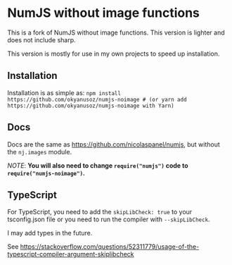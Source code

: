 # NumJS without image functions

This is a fork of NumJS without image functions. This version is lighter and does not include sharp.

This version is mostly for use in my own projects to speed up installation.

## Installation
Installation is as simple as:
`npm install https://github.com/okyanusoz/numjs-noimage # (or yarn add https://github.com/okyanusoz/numjs-noimage with Yarn)`

## Docs
Docs are the same as https://github.com/nicolaspanel/numjs, but without the `nj.images` module. 

*NOTE*: **You will also need to change `require("numjs")` code to `require("numjs-noimage")`.**

## TypeScript

For TypeScript, you need to add the `skipLibCheck: true` to your tsconfig.json file or you need to run the compiler with `--skipLibCheck`.

I may add types in the future.

See https://stackoverflow.com/questions/52311779/usage-of-the-typescript-compiler-argument-skiplibcheck
